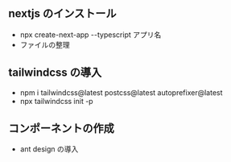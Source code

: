 ## nextjs のインストール

- npx create-next-app --typescript アプリ名
- ファイルの整理

## tailwindcss の導入

- npm i tailwindcss@latest postcss@latest autoprefixer@latest
- npx tailwindcss init -p

## コンポーネントの作成

- ant design の導入
